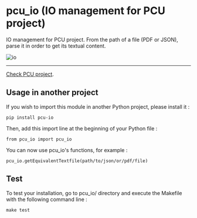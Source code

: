 # pcu_io (IO management for PCU project)

IO management for PCU project.
From the path of a file (PDF or JSON), parse it in order to get its textual content.

![io](https://framapic.org/cE6lh3e6HCbk/tKZsscvzmgxR.png)

----

[Check PCU project][pcu].

[pcu]: https://github.com/zevio/pcu_core

## Usage in another project

If you wish to import this module in another Python project, please install it :

`pip install pcu-io`

Then, add this import line at the beginning of your Python file :

`from pcu_io import pcu_io`

You can now use pcu_io's functions, for example :

`pcu_io.getEquivalentTextfile(path/to/json/or/pdf/file)`

## Test

To test your installation, go to pcu_io/ directory and execute the Makefile with the following command line : 

`make test`
